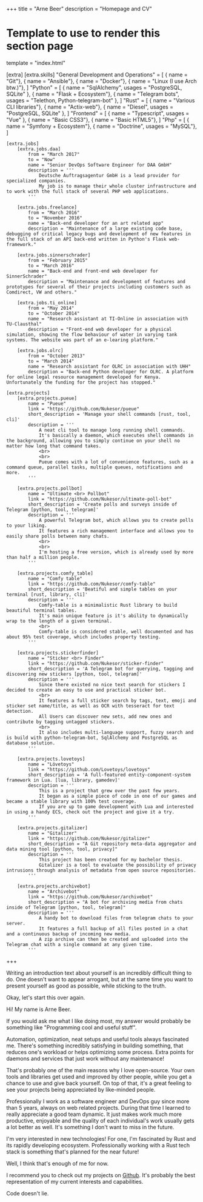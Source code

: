 +++
title = "Arne Beer"
description = "Homepage and CV"

# Template to use to render this section page
template = "index.html"

[extra]
    [extra.skills]
        "General Development and Operations" = [
            { name = "Git"},
            { name = "Ansible"},
            { name = "Docker"},
            { name = "Linux (I use Arch btw.)"},
        ]
        "Python" = [
            { name = "SqlAlchemy", usages = "PostgreSQL, SQLite" },
            { name = "Flask + Ecosystem"},
            { name = "Telegram bots", usages = "Telethon, Python-telegram-bot" },
        ]
        "Rust" = [
            { name = "Various CLI libraries"},
            { name = "Actix-web"},
            { name = "Diesel", usages = "PostgreSQL, SQLite" },
        ]
        "Frontend" = [
            { name = "Typescript", usages = "Vue" },
            { name = "Basic CSS3"},
            { name = "Basic HTML5"},
        ]
        "Php" = [
            { name = "Symfony + Ecosystem"},
            { name = "Doctrine", usages = "MySQL"},
        ]

    [extra.jobs]
        [extra.jobs.daa]
            from = "March 2017"
            to = "Now"
            name = "Senior DevOps Software Engineer for DAA GmbH"
            description = '''
                Deutsche Auftragsagentur GmbH is a lead provider for specialized companies.
                My job is to manage their whole cluster infrastructure and to work with the full stack of several PHP web applications.
            '''

        [extra.jobs.freelance]
            from = "March 2016"
            to = "November 2016"
            name = "Back-end developer for an art related app"
            description = "Maintenance of a large existing code base, debugging of critical legacy bugs and development of new features in the full stack of an API back-end written in Python's Flask web-framework."

        [extra.jobs.sinnerschrader]
            from = "February 2015"
            to = "March 2016"
            name = "Back-end and front-end web developer for SinnerSchrader"
            description = "Maintenance and development of features and prototypes for several of their projects including customers such as Comdirect, VW and others."

        [extra.jobs.ti_online]
            from = "May 2014"
            to = "October 2014"
            name = "Research assistant at TI-Online in association with TU-Clausthal"
            description = "Front-end web developer for a physical simulation, showing the flow behaviour of water in varying tank systems. The website was part of an e-learing platform."

        [extra.jobs.olrc]
            from = "October 2013"
            to = "March 2014"
            name = "Research assistant for OLRC in association with UHH"
            description = "Back-end Python developer for OLRC. A platform for online legal resource management developed for Kenya. Unfortunately the funding for the project has stopped."

    [extra.projects]
        [extra.projects.pueue]
            name = "Pueue"
            link = "https://github.com/Nukesor/pueue"
            short_description = 'Manage your shell commands [rust, tool, cli]'
            description = '''
                A neat cli tool to manage long running shell commands.
                It's basically a daemon, which executes shell commands in the background, allowing you to simply continue on your shell no matter how long that command takes.
                <br>
                <br>
                Pueue comes with a lot of convenience features, such as a command queue, parallel tasks, multiple queues, notifications and more.
            '''

        [extra.projects.pollbot]
            name = "Ultimate <br> Pollbot"
            link = "https://github.com/Nukesor/ultimate-poll-bot"
            short_description = 'Create polls and surveys inside of Telegram [python, tool, telegram]'
            description = '''
                A powerful Telegram bot, which allows you to create polls to your liking.
                It features a rich management interface and allows you to easily share polls between many chats.
                <br>
                <br>
                I'm hosting a free version, which is already used by more than half a million people.
            '''

        [extra.projects.comfy_table]
            name = "Comfy table"
            link = "https://github.com/Nukesor/comfy-table"
            short_description = 'Beatiful and simple tables on your terminal [rust, library, cli]'
            description = '''
                Comfy-table is a minimalistic Rust library to build beautiful terminal tables.
                It's main unique feature is it's ability to dynamically wrap to the length of a given terminal.
                <br>
                Comfy-table is considered stable, well documented and has about 95% test coverage, which includes property testing.
            '''

        [extra.projects.stickerfinder]
            name = "Sticker <br> Finder"
            link = "https://github.com/Nukesor/sticker-finder"
            short_description = 'A Telegram bot for querying, tagging and discovering new stickers [python, tool, telegram]'
            description = '''
                Since there existed no nice text search for stickers I decided to create an easy to use and practical sticker bot.
                <br>
                It features a full sticker search by tags, text, emoji and sticker set name/title, as well as OCR with tesseract for text detection.
                All Users can discover new sets, add new ones and contribute by tagging untagged stickers.
                <br>
                It also includes multi-language support, fuzzy search and is build with python-telegram-bot, SqlAlchemy and PostgreSQL as database solution.
            '''

        [extra.projects.lovetoys]
            name = "Lövetoys"
            link = "https://github.com/Lovetoys/lovetoys"
            short_description = 'A full-featured entity-component-system framework in Lua. [lua, library, gamedev]'
            description = '''
                This is a project that grew over the past few years.
                It began as a simple piece of code in one of our games and became a stable library with 100% test coverage.
                If you are up to game development with Lua and interested in using a handy ECS, check out the project and give it a try.
            '''

        [extra.projects.gitalizer]
            name = "Gitalizer"
            link = "https://github.com/Nukesor/gitalizer"
            short_description = "A Git repository meta-data aggregator and data mining tool [python, tool, privacy]"
            description = '''
                This project has been created for my bachelor thesis.
                Gitalizer is a tool to evaluate the possibility of privacy intrusions through analysis of metadata from open source repositories.
            '''

        [extra.projects.archivebot]
            name = "Archivebot"
            link = "https://github.com/Nukesor/archivebot"
            short_description = "A bot for archiving media from chats inside of Telegram [python, tool, telegram]"
            description = '''
                A handy bot to download files from telegram chats to your server.
                It features a full backup of all files posted in a chat and a continuous backup of incoming new media.
                A zip archive can then be created and uploaded into the Telegram chat with a single command at any given time.
            '''

+++

Writing an introduction text about yourself is an incredibly difficult thing to do.
One doesn't want to appear arrogant, but at the same time you want to present yourself as good as possible, while sticking to the truth.

Okay, let's start this over again.

Hi! My name is Arne Beer.

If you would ask me what I like doing most, my answer would probably be something like "Programming cool and useful stuff".

Automation, optimization, neat setups and useful tools always fascinated me.
There's something incredibly satisfying in building something, that reduces one's workload or helps optimizing some process.
Extra points for daemons and services that just work without any maintenance!

That's probably one of the main reasons why I love open-source.
Your own tools and libraries get used and improved by other people, while you get a chance to use and give back yourself.
On top of that, it's a great feeling to see your projects being appreciated by like-minded people.

Professionally I work as a software engineer and DevOps guy since more than 5 years, always on web related projects.
During that time I learned to really appreciate a good team dynamic.
It just makes work much more productive, enjoyable and the quality of each individual's work usually gets a lot better as well.
It's something I don't want to miss in the future.

I'm very interested in new technologies!
For one, I'm fascinated by Rust and its rapidly developing ecosystem.
Professionally working with a Rust tech stack is something that's planned for the near future!

Well, I think that's enough of me for now.

I recommend you to check out my projects on [Github](https://github.com/nukesor).
It's probably the best representation of my current interests and capabilities.

Code doesn't lie.
